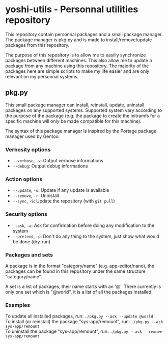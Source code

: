 # yoshi-utils - Personnal utilities repository

This repository contain personnal packages and a small package manager.
The package manager is pkg.py and is made to install/remove/update packages from this repository.

The purpose of this repository is to allow me to easilly synchronize packages between different machines.
This also allow me to update a package from any machine using this repository.
The majority of the packages here are simple scripts to make my life easier and are only relevant on my personnal systems.

## pkg.py

This small package manager can install, reinstall, update, uninstall packages on any supported systems.
Supported system vary according to the purpose of the package
(e.g. the package to create the initramfs for a specific machine will only be made compatible for this machine).

The syntax of this package manager is inspired by the Portage package manager used by Gentoo.

### Verbosity options

 * `--verbose`, `-v`: Output verbose informations
 * `--debug`: Output debug informations

### Action options

 * `--update`, `-u`: Update if any update is available
 * `--remove`, `-r`: Uninstall
 * `--sync`, `-S`: Update the repository (with `git pull`)

### Security options

 * `--ask`, `-a`: Ask for confirmation before doing any modification to the system
 * `--pretend`, `-p`: Don't do any thing to the system, just show what would be done (dry-run)

### Packages and sets

A package is in the format "category/name" (e.g. app-editor/nano),
the packages can be found in this repository under the same structure "category/name".

A set is a list of packages, their name starts with an '@'.
There currently is only one set which is "@world", it is a list of all the packages installed.

### Examples

To update all installed packages, run:
`./pkg.py --ask --update @world`  
To install (or reinstall) the package "sys-app/remount", run:
`./pkg.py --ask sys-app/remount`  
To uninstall the package "sys-app/remount", run:
`./pkg.py --ask --remove sys-app/remount`

